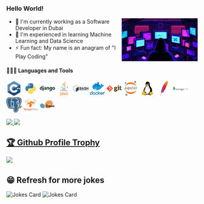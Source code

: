 <!-- 
![Anurag's GitHub stats](https://github-readme-stats.vercel.app/api?username=emad555&show_icons=true&theme=radical)

   [![Top Langs](https://github-readme-stats.vercel.app/api/top-langs/?username=emad555&hide_progress=true)]([https://github.com/anuraghazra/github-readme-stats](https://www.emad-alomari.com/))
 -->
  ### Hello World!  
  

<img  align="right" width="200" height="auto" src="https://github.com/emad555/emad555/blob/main/hacker.gif" alt="Alt text" title="Optional title">

  - 🔭 I'm currently working as a Software Developer in Dubai
  - 🌱 I'm experienced in learning Machine Learning and Data Science 
  - ⚡ Fun fact: My name is an anagram of "I Play Coding"





#### 👨🏻‍💻 Languages and Tools <br />
  <code><img height="40" src="https://raw.githubusercontent.com/github/explore/80688e429a7d4ef2fca1e82350fe8e3517d3494d/topics/cpp/cpp.png"></code>
  <code><img height="40" src="https://raw.githubusercontent.com/github/explore/80688e429a7d4ef2fca1e82350fe8e3517d3494d/topics/python/python.png"></code>
  <code><img height="40" src="https://raw.githubusercontent.com/github/explore/80688e429a7d4ef2fca1e82350fe8e3517d3494d/topics/django/django.png"></code>
  <code><img height="40" src="https://raw.githubusercontent.com/github/explore/80688e429a7d4ef2fca1e82350fe8e3517d3494d/topics/java/java.png"></code>
  <code><img height="40" src="https://raw.githubusercontent.com/github/explore/80688e429a7d4ef2fca1e82350fe8e3517d3494d/topics/bash/bash.png"></code>
  <code><img height="40" src="https://raw.githubusercontent.com/github/explore/80688e429a7d4ef2fca1e82350fe8e3517d3494d/topics/docker/docker.png"></code>
  <code><img height="40" src="https://raw.githubusercontent.com/github/explore/80688e429a7d4ef2fca1e82350fe8e3517d3494d/topics/git/git.png"></code>
  <code><img height="40" src="https://raw.githubusercontent.com/github/explore/80688e429a7d4ef2fca1e82350fe8e3517d3494d/topics/jupyter-notebook/jupyter-notebook.png"></code>
  <code><img height="40" src="https://raw.githubusercontent.com/github/explore/80688e429a7d4ef2fca1e82350fe8e3517d3494d/topics/linux/linux.png"></code>
  <code><img height="40" src="https://raw.githubusercontent.com/github/explore/80688e429a7d4ef2fca1e82350fe8e3517d3494d/topics/maven/maven.png"></code>
  <code><img height="40" src="https://raw.githubusercontent.com/github/explore/80688e429a7d4ef2fca1e82350fe8e3517d3494d/topics/mongodb/mongodb.png"></code>
  <code><img height="40" src="https://raw.githubusercontent.com/github/explore/80688e429a7d4ef2fca1e82350fe8e3517d3494d/topics/postgresql/postgresql.png"></code>
  <code><img height="40" src="https://raw.githubusercontent.com/github/explore/80688e429a7d4ef2fca1e82350fe8e3517d3494d/topics/tensorflow/tensorflow.png"></code>
  <code><img height="40" src="https://raw.githubusercontent.com/github/explore/80688e429a7d4ef2fca1e82350fe8e3517d3494d/topics/scikit-learn/scikit-learn.png"></code>
  

<div>
<a href="https://github-readme-stats.vercel.app/api/top-langs/?username=emad555&hide_progress=true"> 
<img width=300 src="https://github-readme-stats.vercel.app/api/top-langs/?username=emad555&hide_progress=true&theme=dark">
</a>



<a href="https://github-readme-stats.vercel.app/api?username=emad555&show_icons=true&theme=radical">
<img width=335 src="https://github-readme-stats.vercel.app/api?username=emad555&show_icons=true&theme=radical"/>
</a>

</div>
   
<a href="https://github.com/ryo-ma/github-profile-trophy"><h2>🏆 Github Profile Trophy</h2></a>
<a href="https://github.com/ryo-ma/github-profile-trophy">
  <img width=800 src="https://github-profile-trophy.vercel.app/?username=ryo-ma&column=8&theme=gruvbox&no-frame=true"/>
</a>




<div>
<h2>😁 Refresh for more jokes</h2></a>
<img src="https://readme-jokes.vercel.app/api" alt="Jokes Card" />
<img src="https://readme-jokes.vercel.app/api?bgColor=%23073b4c&textColor=%2306d6a0&aColor=%2306d6a0&borderColor=%2306d6a0" alt="Jokes Card" />
</div>



<!-- ![](https://komarev.com/ghpvc/?username=emad555&color=green) -->





